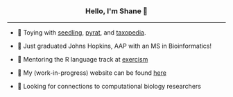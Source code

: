 <h3 align="center">Hello, I'm Shane 👋</h3>

---

- 🔭 Toying with [seedling](https://github.com/shanedrabing/seedling), [pyrat](https://github.com/shanedrabing/pyrat), and [taxopedia](https://github.com/shanedrabing/taxopedia).

- 🌱 Just graduated Johns Hopkins, AAP with an MS in Bioinformatics!

- 👯 Mentoring the R language track at [exercism](https://exercism.org/profiles/shanedrabing)

<!-- - 💬 Ask me about tutoring on [Wyzant](https://www.wyzant.com/match/tutor/88172405) -->

- 📝 My (work-in-progress) website can be found [here](https://shanedrabing.github.io/)

- 🤔 Looking for connections to computational biology researchers

<!-- --- -->

<!-- <p align="center">
  <img src='https://github-readme-stats.vercel.app/api?username=shanedrabing&show_icons=true&layout=compact&theme=tokyonight' />
</p> -->

<!-- <p align="center">
  <img src='https://github-readme-stats.vercel.app/api/top-langs/?username=shanedrabing&layout=compact&theme=tokyonight' />
</p> -->

